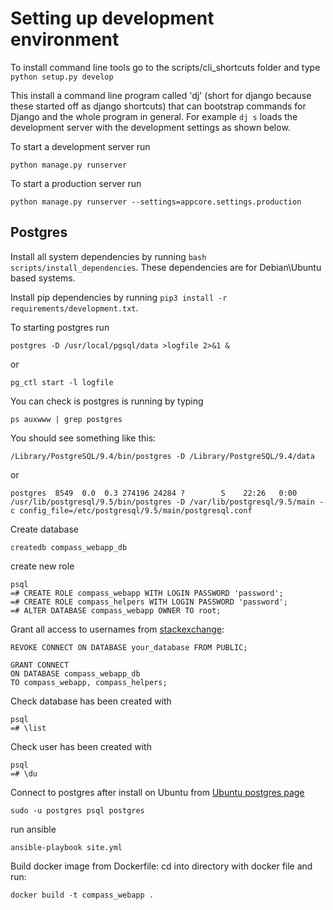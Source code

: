 # Setting up development environment

To install command line tools go to the scripts/cli_shortcuts folder
and type `python setup.py develop`

This install a command line program called 'dj' (short for django because these
started off as django shortcuts) that can bootstrap commands for Django and the
whole program in general. For example `dj s` loads the development server with
the development settings as shown below.

To start a development server run

```
python manage.py runserver
```

To start a production server run
```
python manage.py runserver --settings=appcore.settings.production
```

## Postgres

Install all system dependencies by running `bash scripts/install_dependencies`. These
dependencies are for Debian\Ubuntu based systems.

Install pip dependencies by running `pip3 install -r
requirements/development.txt`.

To starting postgres run
```
postgres -D /usr/local/pgsql/data >logfile 2>&1 &
```
or
```
pg_ctl start -l logfile
```

You can check is postgres is running by typing 
```
ps auxwww | grep postgres
```
You should see something like this:
```
/Library/PostgreSQL/9.4/bin/postgres -D /Library/PostgreSQL/9.4/data
```
or
```
postgres  8549  0.0  0.3 274196 24284 ?        S    22:26   0:00 /usr/lib/postgresql/9.5/bin/postgres -D /var/lib/postgresql/9.5/main -c config_file=/etc/postgresql/9.5/main/postgresql.conf
```

Create database
```
createdb compass_webapp_db
```

create new role
```
psql
=# CREATE ROLE compass_webapp WITH LOGIN PASSWORD 'password';
=# CREATE ROLE compass_helpers WITH LOGIN PASSWORD 'password';
=# ALTER DATABASE compass_webapp OWNER TO root;
```

Grant all access to usernames from [stackexchange](http://dba.stackexchange.com/questions/33943/granting-access-to-all-tables-for-a-user):
```
REVOKE CONNECT ON DATABASE your_database FROM PUBLIC;

GRANT CONNECT
ON DATABASE compass_webapp_db
TO compass_webapp, compass_helpers;
```

Check database has been created with
```
psql  
=# \list
```

Check user has been created with 
```
psql  
=# \du
```

Connect to postgres after install on Ubuntu
from [Ubuntu postgres page](https://help.ubuntu.com/community/PostgreSQL)
```
sudo -u postgres psql postgres
```

run ansible
```
ansible-playbook site.yml
```

Build docker image from Dockerfile:
cd into directory with docker file and run:
```
docker build -t compass_webapp .
```

